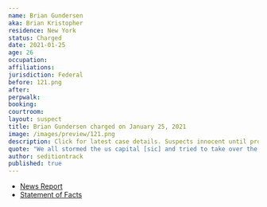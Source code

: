 ```yaml
---
name: Brian Gundersen
aka: Brian Kristopher
residence: New York
status: Charged
date: 2021-01-25
age: 26
occupation:
affiliations:
jurisdiction: Federal
before: 121.png
after:
perpwalk:
booking:
courtroom:
layout: suspect
title: Brian Gundersen charged on January 25, 2021
image: /images/preview/121.png
description: Click for latest case details. Suspects innocent until proven guilty.
quote: "We all stormed the us capital [sic] and tried to take over the government"
author: seditiontrack
published: true
---
```


- [News Report](https://www.huffpost.com/entry/high-school-varsity-jacket-us-capitol-riot_n_600f365ac5b634dc37378746?63x8)
- [Statement of Facts](https://assets.documentcloud.org/documents/20463465/gundersen.pdf)
